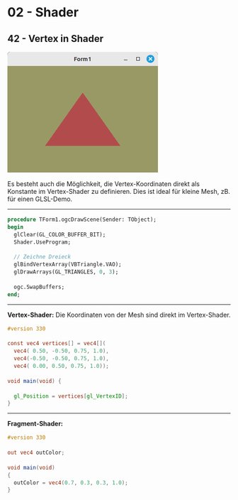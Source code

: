 # 02 - Shader
## 42 - Vertex in Shader

![image.png](image.png)

Es besteht auch die Möglichkeit, die Vertex-Koordinaten direkt als Konstante im Vertex-Shader zu definieren.
Dies ist ideal für kleine Mesh, zB. für einen GLSL-Demo.

---

```pascal
procedure TForm1.ogcDrawScene(Sender: TObject);
begin
  glClear(GL_COLOR_BUFFER_BIT);
  Shader.UseProgram;

  // Zeichne Dreieck
  glBindVertexArray(VBTriangle.VAO);
  glDrawArrays(GL_TRIANGLES, 0, 3);

  ogc.SwapBuffers;
end;

```


---
**Vertex-Shader:**
Die Koordinaten von der Mesh sind direkt im Vertex-Shader.

```glsl
#version 330

const vec4 vertices[] = vec4[](
  vec4( 0.50, -0.50, 0.75, 1.0),
  vec4(-0.50, -0.50, 0.75, 1.0),
  vec4( 0.00, 0.50, 0.75, 1.0));

void main(void) {

  gl_Position = vertices[gl_VertexID];
}

```


---
**Fragment-Shader:**

```glsl
#version 330

out vec4 outColor;

void main(void)
{
  outColor = vec4(0.7, 0.3, 0.3, 1.0);
}

```


